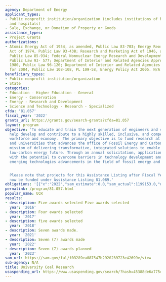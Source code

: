 ```yaml
---
agency: Department of Energy
applicant_types:
- Public nonprofit institution/organization (includes institutions of higher education
  and hospitals)
- Sale, Exchange, or Donation of Property or Goods
assistance_types:
- Project Grants
authorizations:
- Atomic Energy Act of 1954, as amended, Public Law 83-703; Energy Reorganization
  Act of 1974, Public Law 93-438; Research and Marketing Act of 1946, as amended,
  Public Law 85-934; Federal Nonnuclear Energy Research and Development Act of 1974,
  Public Law 93- 577; Department of Interior and Related Agencies Appropriations for
  1980, Public Law 96-126; Department of Interior and Related Agencies Appropriations
  for 2004, Public Law 108-108, PL 109-58, Energy Policy Act 2005. N/A.
beneficiary_types:
- Public nonprofit institution/organization
- State
categories:
- Education - Higher Education - General
- Energy - Conservation
- Energy - Research and Development
- Science and Technology - Research - Specialized
cfda: '81.057'
fiscal_year: '2022'
grants_url: https://grants.gov/search-grants?cfda=81.057
layout: program
objective: 'To educate and train the next generation of engineers and scientists to
  help develop and contribute to a highly skilled, inclusive, and competitive U.S.
  workforce and economy.  The primary objective is to fund research at U.S. colleges
  and universities that advances the Office of Fossil Energy and Carbon Management’s
  mission of delivering transformative, integrated solutions to enable a sustainable,
  low-carbon energy future. Through an annual solicitation, applications are sought
  with the potential to overcome barriers in technology development and accelerate
  emerging technologies advancements in the field of fossil energy and carbon management.


  Please note that projects for this Assistance Listing after Fiscal Year 2021 will
  now be funded under Assistance Listing 81.089.'
obligations: '[{"x":"2022","sam_estimate":0.0,"sam_actual":1199153.0,"usa_spending_actual":1199153.0},{"x":"2023","sam_estimate":2646815.0,"sam_actual":0.0,"usa_spending_actual":2646141.45},{"x":"2024","sam_estimate":0.0,"sam_actual":0.0,"usa_spending_actual":-18607.24}]'
permalink: /program/81.057.html
popular_name: UCR
results:
- description: Five awards selected Five awards selected
  year: '2016'
- description: Four awards selected
  year: '2017'
- description: five awards selected
  year: '2018'
- description: Seven awards made.
  year: '2021'
- description: Seven (7) awards made
  year: '2022'
- description: Seven (7) awards planned
  year: '2023'
sam_url: https://sam.gov/fal/f03289ea087547b2920239723e42699e/view
sub-agency: N/A
title: University Coal Research
usaspending_url: https://www.usaspending.gov/search/?hash=45388de6a775c7f5679e797b2b98800c
---
```

